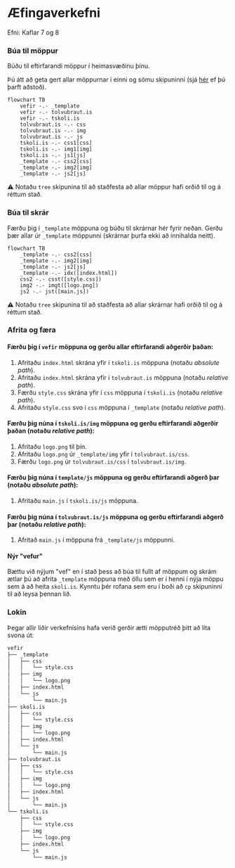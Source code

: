 # Æfingaverkefni

Efni: Kaflar 7 og 8

### Búa til möppur

Búðu til eftirfarandi möppur í heimasvæðinu þínu.

Þú átt að geta gert allar möppurnar í einni og sömu skipuninni (sjá [hér](https://www.howtogeek.com/275069/how-to-create-multiple-subdirectories-with-one-linux-command/) ef þú þarft aðstoð).

```mermaid
flowchart TB
    vefir -.- _template
    vefir -.- tolvubraut.is
    vefir -.- tskoli.is
    tolvubraut.is -.- css
    tolvubraut.is -.- img
    tolvubraut.is -.- js
    tskoli.is -.- css1[css]
    tskoli.is -.- img1[img]
    tskoli.is -.- js1[js]
    _template -.- css2[css]
    _template -.- img2[img]
    _template -.- js2[js]
```

:warning: Notaðu `tree` skipunina til að staðfesta að allar möppur hafi orðið til og á réttum stað.

### Búa til skrár

Færðu þig í `_template` möppuna og búðu til skrárnar hér fyrir neðan. Gerðu þær allar úr `_template` möppunni (skrárnar þurfa ekki að innihalda neitt).

```mermaid
flowchart TB
    _template -.- css2[css]
    _template -.- img2[img]
    _template -.- js2[js]
    _template -.- idx([index.html])
    css2 -.- csst([style.css])
    img2 -.- imgt([logo.png])
    js2 -.- jst([main.js])
```

:warning: Notaðu `tree` skipunina til að staðfesta að allar skrárnar hafi orðið til og á réttum stað.

### Afrita og færa

#### Færðu þig í `vefir` möppuna og gerðu allar eftirfarandi aðgerðir þaðan:

1. Afritaðu `index.html` skrána yfir í `tskoli.is` möppuna (notaðu *absolute path*).
1. Afritaðu `index.html` skrána yfir í `tolvubraut.is` möppuna (notaðu *relative path*).
1. Færðu `style.css` skrána yfir í `css` möppuna í `tskoli.is` (notaðu *relative path*).
2. Afritaðu `style.css` svo í `css` möppuna í `_template` (notaðu *relative path*).

#### Færðu þig núna í `tskoli.is/img` möppuna og gerðu eftirfarandi aðgerðir þaðan (notaðu *relative path*):

1. Afritaðu `logo.png` til þín. 
2. Afritaðu `logo.png` úr `_template/img` yfir í `tolvubraut.is/css`.
3. Færðu `logo.png` úr `tolvubraut.is/css` í `tolvubraut.is/img`.

#### Færðu þig núna í `template/js` möppuna og gerðu eftirfarandi aðgerð þar (notaðu *absolute path*):

1. Afritaðu `main.js` í `tskoli.is/js` möppuna.

#### Færðu þig núna í `tolvubraut.is/js` möppuna og gerðu eftirfarandi aðgerð þar (notaðu *relative path*):

1. Afritað `main.js` í möppuna frá `_template/js` möppunni.

#### Nýr "vefur"

Bættu við nýjum "vef" en í stað þess að búa til fullt af möppum og skrám ætlar þú að afrita `_template` möppuna með öllu sem er í henni í nýja möppu sem á að heita `skoli.is`. Kynntu þér rofana sem eru í boði að `cp` skipuninni til að leysa þennan lið.

### Lokin

Þegar allir liðir verkefnisins hafa verið gerðir ætti möpputréð þitt að líta svona út:

```bash
vefir
├── _template
│   ├── css
│   │   └── style.css
│   ├── img
│   │   └── logo.png
│   ├── index.html
│   └── js
│       └── main.js
├── skoli.is
│   ├── css
│   │   └── style.css
│   ├── img
│   │   └── logo.png
│   ├── index.html
│   └── js
│       └── main.js
├── tolvubraut.is
│   ├── css
│   │   └── style.css
│   ├── img
│   │   └── logo.png
│   ├── index.html
│   └── js
│       └── main.js
└── tskoli.is
    ├── css
    │   └── style.css
    ├── img
    │   └── logo.png
    ├── index.html
    └── js
        └── main.js
```
